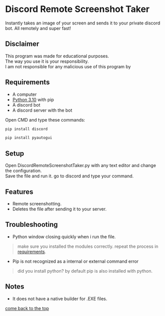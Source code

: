 # Discord Remote Screenshot Taker
Instantly takes an image of your screen and sends it to your private discord bot. All remotely and super fast!
## Disclaimer
This program was made for educational purposes.  
The way you use it is your responsibility.  
I am not responsible for any malicious use of this program by 

## Requirements

- A computer
- [Python 3.10](https://www.python.org) with pip
- A discord bot
- A discord server with the bot

Open CMD and type these commands:

```bash
pip install discord
```
```bash
pip install pyautogui
```

## Setup
Open DiscordRemoteScreenshotTaker.py with any text editor and change the configuration.  
Save the file and run it. go to discord and type your command.

## Features
- Remote screenshotting.
- Deletes the file after sending it to your server.

## Troubleshooting

- Python window closing quickly when i run the file.
>make sure you installed the modules correctly. repeat the process in [requirements](##Requirements).

- Pip is not recognized as a internal or external command error
>did you install python? by default pip is also installed with python.

## Notes

- It does not have a native builder for .EXE files.

[come back to the top](https://github.com/samn47/discord-remote-screenshot-taker#Discord-Remote-Screenshot-Taker)
